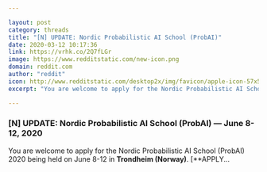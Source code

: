 ```yaml
---

layout: post
category: threads
title: "[N] UPDATE: Nordic Probabilistic AI School (ProbAI)"
date: 2020-03-12 10:17:36
link: https://vrhk.co/2Q7fLGr
image: https://www.redditstatic.com/new-icon.png
domain: reddit.com
author: "reddit"
icon: http://www.redditstatic.com/desktop2x/img/favicon/apple-icon-57x57.png
excerpt: "You are welcome to apply for the Nordic Probabilistic AI School (ProbAI) 2020 being held on June 8-12 in **Trondheim (Norway)**. [**APPLY..."

---
```


### [N] UPDATE: Nordic Probabilistic AI School (ProbAI) — June 8-12, 2020

You are welcome to apply for the Nordic Probabilistic AI School (ProbAI) 2020 being held on June 8-12 in **Trondheim (Norway)**. [**APPLY...